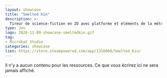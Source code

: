 ```yaml
---
layout: showcase
title: "Smelted Kin"
description: >-
  Tireur de science-fiction en 2D avec platforme et éléments de la métropole. Les joueurs devront explorer un énorme complexe de recherche composé de niveaux non linéaires, qui est peuplé de...
type: Jeu
logo: 2020-11-09-showcase-smeltedkin.gif
tag:
- Microbat Studio   
categories: showcase
lien: https://store.steampowered.com/app/1316060/Smelted_Kin/
---
```


Il n'y a aucun contenu pour les ressources.
Ce que vous écrirez ici ne sera jamais affiché.
